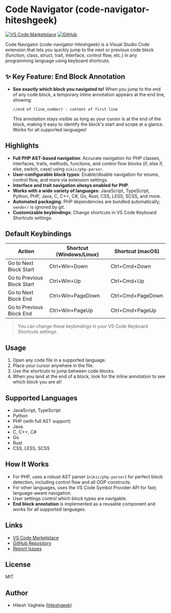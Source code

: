 # Code Navigator (code-navigator-hiteshgeek)

[![VS Code Marketplace](https://img.shields.io/visual-studio-marketplace/v/hiteshgeek.code-navigator-hiteshgeek?label=VS%20Code%20Marketplace)](https://marketplace.visualstudio.com/items?itemName=hiteshgeek.code-navigator-hiteshgeek)
[![GitHub](https://img.shields.io/github/stars/hiteshgeek/code_navigator?style=social)](https://github.com/hiteshgeek/code_navigator)

Code Navigator (code-navigator-hiteshgeek) is a Visual Studio Code extension that lets you quickly jump to the next or previous code block (function, class, struct, trait, interface, control flow, etc.) in any programming language using keyboard shortcuts.

## ✨ Key Feature: End Block Annotation

- **See exactly which block you navigated to!** When you jump to the end of any code block, a temporary inline annotation appears at the end line, showing:

  `//end of (line_number) : content of first line`

  This annotation stays visible as long as your cursor is at the end of the block, making it easy to identify the block's start and scope at a glance. Works for all supported languages!

## Highlights

- **Full PHP AST-based navigation**: Accurate navigation for PHP classes, interfaces, traits, methods, functions, and control flow blocks (if, else if, else, switch, case) using `nikic/php-parser`.
- **User-configurable block types**: Enable/disable navigation for enums, control flow, and more via extension settings.
- **Interface and trait navigation always enabled for PHP**.
- **Works with a wide variety of languages**: JavaScript, TypeScript, Python, PHP, Java, C, C++, C#, Go, Rust, CSS, LESS, SCSS, and more.
- **Automated packaging**: PHP dependencies are bundled automatically; `vendor/` is ignored by git.
- **Customizable keybindings**: Change shortcuts in VS Code Keyboard Shortcuts settings.

## Default Keybindings

| Action                     | Shortcut (Windows/Linux) | Shortcut (macOS)  |
| -------------------------- | ------------------------ | ----------------- |
| Go to Next Block Start     | Ctrl+Win+Down            | Ctrl+Cmd+Down     |
| Go to Previous Block Start | Ctrl+Win+Up              | Ctrl+Cmd+Up       |
| Go to Next Block End       | Ctrl+Win+PageDown        | Ctrl+Cmd+PageDown |
| Go to Previous Block End   | Ctrl+Win+PageUp          | Ctrl+Cmd+PageUp   |

> You can change these keybindings in your VS Code Keyboard Shortcuts settings.

## Usage

1. Open any code file in a supported language.
2. Place your cursor anywhere in the file.
3. Use the shortcuts to jump between code blocks.
4. When you land at the end of a block, look for the inline annotation to see which block you are at!

## Supported Languages

- JavaScript, TypeScript
- Python
- PHP (with full AST support)
- Java
- C, C++, C#
- Go
- Rust
- CSS, LESS, SCSS

## How It Works

- For PHP, uses a robust AST parser (`nikic/php-parser`) for perfect block detection, including control flow and all OOP constructs.
- For other languages, uses the VS Code Symbol Provider API for fast, language-aware navigation.
- User settings control which block types are navigable.
- **End block annotation** is implemented as a reusable component and works for all supported languages.

## Links

- [VS Code Marketplace](https://marketplace.visualstudio.com/items?itemName=hiteshgeek.code-navigator-hiteshgeek)
- [GitHub Repository](https://github.com/hiteshgeek/code_navigator)
- [Report Issues](https://github.com/hiteshgeek/code_navigator/issues)

## License

MIT

## Author

- Hitesh Vaghela ([hiteshgeek](https://github.com/hiteshgeek))
